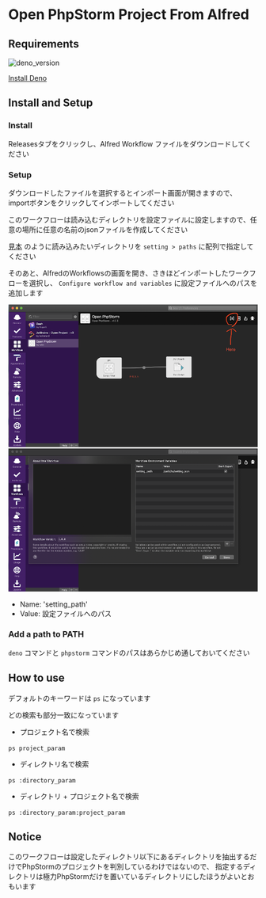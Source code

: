 # Open PhpStorm Project From Alfred

## Requirements

![deno_version](https://img.shields.io/badge/Deno-%3E%3D1.0.*-lightgrey)

[Install Deno](https://deno.land/)

## Install and Setup

### Install

Releasesタブをクリックし、Alfred Workflow ファイルをダウンロードしてください

### Setup

ダウンロードしたファイルを選択するとインポート画面が開きますので、importボタンをクリックしてインポートしてください

このワークフローは読み込むディレクトリを設定ファイルに設定しますので、任意の場所に任意の名前のjsonファイルを作成してください

[見本](https://github.com/wim-web/alfred_open_phpstorm/blob/master/setting.json) のように読み込みたいディレクトリを `setting > paths`  に配列で指定してください

そのあと、AlfredのWorkflowsの画面を開き、さきほどインポートしたワークフローを選択し、 `Configure workflow and variables` に設定ファイルへのパスを追加します

![configure_button](https://github.com/wim-web/alfred_open_phpstorm/blob/image/image/configure_workflow_and_variables.png)
![add_variables](https://github.com/wim-web/alfred_open_phpstorm/blob/image/image/add_variables.png)

- Name: 'setting_path'
- Value: 設定ファイルへのパス

### Add a path to PATH

`deno` コマンドと `phpstorm` コマンドのパスはあらかじめ通しておいてください

## How to use

デフォルトのキーワードは `ps` になっています

どの検索も部分一致になっています

- プロジェクト名で検索

`ps project_param`


- ディレクトリ名で検索

`ps :directory_param`

- ディレクトリ + プロジェクト名で検索

`ps :directory_param:project_param`

## Notice

このワークフローは設定したディレクトリ以下にあるディレクトリを抽出するだけでPhpStormのプロジェクトを判別しているわけではないので、
指定するディレクトリは極力PhpStormだけを置いているディレクトリにしたほうがよいとおもいます








